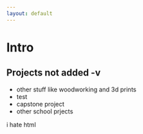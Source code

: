 ```yaml
---
layout: default
---
```

# Intro

## Projects not added -v 

<ul>
	<li>other stuff like woodworking and 3d prints</li>
	<li>test</li><!-- used to see if site updated-->
	<li> capstone project </li>
	<li> other school prjects </li>
</ul>
i hate html